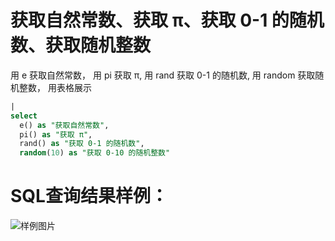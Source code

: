 # 获取自然常数、获取 π、获取 0-1 的随机数、获取随机整数


用 e 获取自然常数，
用 pi 获取 π,
用 rand 获取 0-1 的随机数,
用 random 获取随机整数，
用表格展示



```SQL
|
select
  e() as "获取自然常数",
  pi() as "获取 π",
  rand() as "获取 0-1 的随机数",
  random(10) as "获取 0-10 的随机整数"
```

# SQL查询结果样例：

![样例图片](https://img.alicdn.com/tfs/TB1PPThcCslXu8jSZFuXXXg7FXa-676-418.png)
